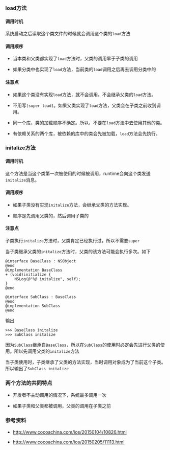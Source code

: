 ### load方法

#### 调用时机

系统启动之后读取这个类文件的时候就会调用这个类的`load`方法

#### 调用顺序

* 当本类和父类都实现了`load`方法时，父类的调用早于子类的调用

* 如果分类中也实现了`load`方法，当前类的`load`调用之后再去调用分类中的

#### 注意点

* 如果这个类没有实现`load`方法，就不会调用。不会继承父类的`load`方法。

* 不用写`[super load]`。如果父类实现了`load`方法，父类会在子类之前收到调用。

* 同一个库，类的加载顺序不确定。所以，不要在`load`方法中去使用其他的类。

* 有依赖关系的两个库，被依赖的库中的类会先被加载，`load`方法会先执行。

### initalize方法

#### 调用时机

这个方法是当这个类第一次被使用的时候被调用，runtime会向这个类发送`initalize`消息。

#### 调用顺序

* 如果子类没有实现`initalize`方法，会继承父类的方法实现。

* 顺序是先调用父类的，然后调用子类的

#### 注意点

子类执行`initalize`方法时，父类肯定已经执行过，所以不需要`super`

当子类继承父类的`initalize`方法时，父类的该方法可能会执行多次。如下

```
@interface BaseClass : NSObject
@end
@implementation BaseClass
+ (void)initialize {
    NSLog(@"%@ initalize", self);
}
@end

@interface SubClass : BaseClass
@end
@implementation SubClass
@end
```

输出 

```
>>> BaseClass initalize
>>> SubClass initalize
```

因为`SubClass`继承自`BaseClass`，所以在`SubClass`的使用时必定会先进行父类的使用。所以先调用父类的`initalize`方法

当子类使用时，子类继承了父类的方法实现，当时调用对象成为了当前这个子类。所以输出了`SubClass initalize`

### 两个方法的共同特点

* 开发者不主动调用的情况下，系统最多调用一次

* 如果子类和父类都被调用，父类的调用在子类之前

### 参考资料

* http://www.cocoachina.com/ios/20150104/10826.html

* http://www.cocoachina.com/ios/20150205/11113.html